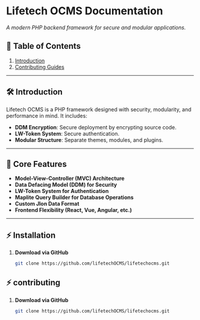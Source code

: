 # Lifetech OCMS Documentation  
_A modern PHP backend framework for secure and modular applications._

## 📖 Table of Contents  
1. [Introduction ](#-introduction)    
11. [Contributing Guides](contributing.md)  

---

## 🛠 Introduction  
Lifetech OCMS is a PHP framework designed with security, modularity, and performance in mind. It includes:  
- **DDM Encryption**: Secure deployment by encrypting source code.  
- **LW-Token System**: Secure authentication.  
- **Modular Structure**: Separate themes, modules, and plugins.  

---

## 🔹 Core Features  
- **Model-View-Controller (MVC) Architecture**  
- **Data Defacing Model (DDM) for Security**  
- **LW-Token System for Authentication**  
- **Maplite Query Builder for Database Operations**  
- **Custom Jlon Data Format**  
- **Frontend Flexibility (React, Vue, Angular, etc.)**  

---

## ⚡ Installation  
1. **Download via GitHub**  
   ```sh
   git clone https://github.com/lifetechOCMS/lifetechocms.git

## ⚡ contributing  
1. **Download via GitHub**  
   ```sh
   git clone https://github.com/lifetechOCMS/lifetechocms.git